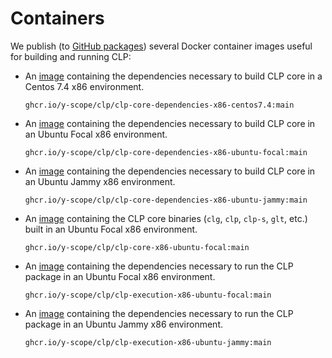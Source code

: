 # Containers

We publish (to [GitHub packages][gh-packages]) several Docker container images useful for building
and running CLP:

* An [image][core-deps-centos-7.4] containing the dependencies necessary to build CLP core in a
  Centos 7.4 x86 environment.

  ```text
  ghcr.io/y-scope/clp/clp-core-dependencies-x86-centos7.4:main
  ```

* An [image][core-deps-ubuntu-focal] containing the dependencies necessary to build CLP core in an
  Ubuntu Focal x86 environment.

  ```text
  ghcr.io/y-scope/clp/clp-core-dependencies-x86-ubuntu-focal:main
  ```

* An [image][core-deps-ubuntu-jammy] containing the dependencies necessary to build CLP core in an
  Ubuntu Jammy x86 environment.

  ```text
  ghcr.io/y-scope/clp/clp-core-dependencies-x86-ubuntu-jammy:main
  ```

* An [image][core-ubuntu-focal] containing the CLP core binaries (`clg`, `clp`, `clp-s`, `glt`,
  etc.) built in an Ubuntu Focal x86 environment.

  ```text
  ghcr.io/y-scope/clp/clp-core-x86-ubuntu-focal:main
  ```

* An [image][exe-ubuntu-focal] containing the dependencies necessary to run the CLP package in an
  Ubuntu Focal x86 environment.

  ```text
  ghcr.io/y-scope/clp/clp-execution-x86-ubuntu-focal:main
  ```

* An [image][exe-ubuntu-jammy] containing the dependencies necessary to run the CLP package in an
  Ubuntu Jammy x86 environment.

  ```text
  ghcr.io/y-scope/clp/clp-execution-x86-ubuntu-jammy:main
  ```

[core-deps-centos-7.4]: https://github.com/y-scope/clp/pkgs/container/clp%2Fclp-core-dependencies-x86-centos7.4
[core-deps-ubuntu-focal]: https://github.com/y-scope/clp/pkgs/container/clp%2Fclp-core-dependencies-x86-ubuntu-focal
[core-deps-ubuntu-jammy]: https://github.com/y-scope/clp/pkgs/container/clp%2Fclp-core-dependencies-x86-ubuntu-jammy
[core-ubuntu-focal]: https://github.com/y-scope/clp/pkgs/container/clp%2Fclp-core-x86-ubuntu-focal
[exe-ubuntu-focal]: https://github.com/y-scope/clp/pkgs/container/clp%2Fclp-execution-x86-ubuntu-focal
[exe-ubuntu-jammy]: https://github.com/y-scope/clp/pkgs/container/clp%2Fclp-execution-x86-ubuntu-jammy
[gh-packages]: https://github.com/orgs/y-scope/packages?repo_name=clp
